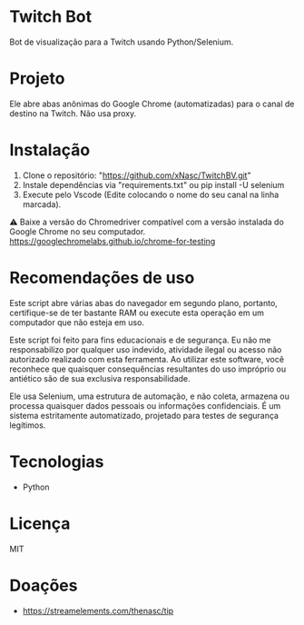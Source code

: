 # Twitch Bot
Bot de visualização para a Twitch usando Python/Selenium.

# Projeto
Ele abre abas anônimas do Google Chrome (automatizadas) para o canal de destino na Twitch. Não usa proxy.

# Instalação
1. Clone o repositório: "https://github.com/xNasc/TwitchBV.git"
2. Instale dependências via "requirements.txt" ou pip install -U selenium
3. Execute pelo Vscode (Edite colocando o nome do seu canal na linha marcada).

⚠️ Baixe a versão do Chromedriver compatível com a versão instalada do Google Chrome no seu computador.
https://googlechromelabs.github.io/chrome-for-testing

# Recomendações de uso 
Este script abre várias abas do navegador em segundo plano, portanto, certifique-se de ter bastante RAM ou execute esta operação em um computador que não esteja em uso.

Este script foi feito para fins educacionais e de segurança. Eu não me responsabilizo por qualquer uso indevido, atividade ilegal ou acesso não autorizado realizado com esta ferramenta. Ao utilizar este software, você reconhece que quaisquer consequências resultantes do uso impróprio ou antiético são de sua exclusiva responsabilidade.

Ele usa Selenium, uma estrutura de automação, e não coleta, armazena ou processa quaisquer dados pessoais ou informações confidenciais. É um sistema estritamente automatizado, projetado para testes de segurança legítimos.

# Tecnologias
- Python

# Licença
MIT

# Doações
- https://streamelements.com/thenasc/tip
